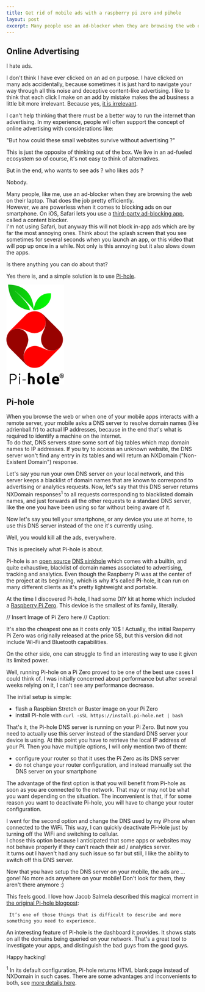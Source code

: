 ```yaml
---
title: Get rid of mobile ads with a raspberry pi zero and pihole
layout: post
excerpt: Many people use an ad-blocker when they are browsing the web on their laptop. That does the job pretty efficiently. However, we are powerless when it comes to blocking ads on our smartphone.
---
```


## Online Advertising

I hate ads.

I don't think I have ever clicked on an ad on purpose. I have clicked on many ads accidentally, because sometimes it is just hard to navigate your way through all this noise and deceptive content-like advertising. I like to think that each click I make on an add by mistake makes the ad business a little bit more irrelevant. Because yes, [it is irrelevant](https://thecorrespondent.com/100/the-new-dot-com-bubble-is-here-its-called-online-advertising).

I can't help thinking that there must be a better way to run the internet than advertising. In my experience, people will often support the concept of online advertising with considerations like: 

"But how could these small websites survive without advertising ?"

This is just the opposite of thinking out of the box. We live in an ad-fueled ecosystem so of course, it's not easy to think of alternatives.

But in the end, who wants to see ads ? who likes ads ?

Nobody.

Many people, like me, use an ad-blocker when they are browsing the web on their laptop. That does the job pretty efficiently.<br>
However, we are powerless when it comes to blocking ads on our smartphone. 
On iOS, Safari lets you use a [third-party ad-blocking app](https://www.lifewire.com/hate-ads-block-safari-iphone-2000778), called a content blocker. <br>I'm not using Safari, but anyway this will not block in-app ads which are by far the most annoying ones. Think about the splash screen that you see sometimes for several seconds when you launch an app, or this video that will pop up once in a while. Not only is this annoying but it also slows down the apps.

Is there anything you can do about that?

Yes there is, and a simple solution is to use [Pi-hole](https://pi-hole.net/).

<div class="center">
    <img src="/public/images/pi-hole-logo.svg" style="width: 30%; height: 30%">
</div>

## Pi-hole

When you browse the web or when one of your mobile apps interacts with a remote server, your mobile asks a DNS server to resolve domain names (like adrienball.fr) to actual IP addresses, because in the end that's what is required to identify a machine on the internet.<br>
To do that, DNS servers store some sort of big tables which map domain names to IP addresses. If you try to access an unknown website, the DNS server won't find any entry in its tables and will return an NXDomain ("Non-Existent Domain") response.

Let's say you run your own DNS server on your local network, and this server keeps a blacklist of domain names that are known to correspond to advertising or analytics requests. Now, let's say that this DNS server returns NXDomain responses<sup>1</sup> to all requests corresponding to blacklisted domain names, and just forwards all the other requests to a standard DNS server, like the one you have been using so far without being aware of it.

Now let's say you tell your smartphone, or any device you use at home, to use this DNS server instead of the one it's currently using.

Well, you would kill all the ads, everywhere.

This is precisely what Pi-hole is about.

Pi-hole is an [open source](https://github.com/pi-hole/pi-hole) [DNS sinkhole](https://en.wikipedia.org/wiki/DNS_sinkhole) which comes with a builtin, and quite exhaustive, blacklist of domain names associated to advertising, tracking and analytics.
Even though the Raspberry Pi was at the center of the project at its beginning, which is why it's called **Pi**-hole, it can run on many different clients as it's pretty lightweight and portable.

At the time I discovered Pi-hole, I had some DIY kit at home which included a [Raspberry Pi Zero](https://www.raspberrypi.org/products/raspberry-pi-zero/). This device is the smallest of its family, literally.

// Insert Image of Pi Zero here
// Caption: 

It's also the cheapest one as it costs only 10$ ! Actually, the initial Rasperry Pi Zero was originally released at the price 5$, but this version did not include Wi-Fi and Bluetooth capabilities.

On the other side, one can struggle to find an interesting way to use it given its limited power.

Well, running Pi-hole on a Pi Zero proved to be one of the best use cases I could think of.
I was initially concerned about performance but after several weeks relying on it, I can't see any performance decrease.

The initial setup is simple: 
- flash a Raspbian Stretch or Buster image on your Pi Zero
- install Pi-hole with ``curl -sSL https://install.pi-hole.net | bash``

That's it, the Pi-hole DNS server is running on your Pi Zero. But now you need to actually use this server instead of the standard DNS server your device is using. At this point you have to retrieve the local IP address of your Pi. Then you have multiple options, I will only mention two of them:

- configure your router so that it uses the Pi Zero as its DNS server
- do not change your router configuration, and instead manually set the DNS server on your smartphone

The advantage of the first option is that you will benefit from Pi-hole as soon as you are connected to the network. That may or may not be what you want depending on the situation.
The inconvenient is that, if for some reason you want to deactivate Pi-hole, you will have to change your router configuration.

I went for the second option and change the DNS used by my iPhone when connected to the WiFi. This way, I can quickly deactivate Pi-Hole just by turning off the WiFi and switching to cellular.<br>
I chose this option because I anticipated that some apps or websites may not behave properly if they can't reach their ad / analytics server.<br>
It turns out I haven't had any such issue so far but still, I like the ability to switch off this DNS server.

Now that you have setup the DNS server on your mobile, the ads are ... gone! No more ads anywhere on your mobile! Don't look for them, they aren't there anymore :)

This feels good. I love how Jacob Salmela described this magical moment in [the original Pi-hole blogpost](https://web.archive.org/web/20200413111320/https://jacobsalmela.com/2015/06/16/block-millions-ads-network-wide-with-a-raspberry-pi-hole-2-0/):

     It’s one of those things that is difficult to describe and more something you need to experience.


An interesting feature of Pi-hole is the dashboard it provides. It shows stats on all the domains being queried on your network. That's a great tool to investigate your apps, and distinguish the bad guys from the good guys.

Happy hacking!

<div class="footnotes">
    <sup>1</sup> In its default configuration, Pi-hole returns HTML blank page instead of NXDomain in such cases. There are some advantages and inconvenients to both, see <a href="https://pi-hole.net/2018/05/18/nxdomain-and-null-blocking-with-ftldns/#page-content">more details here</a>.
</div>